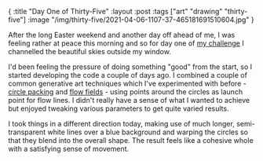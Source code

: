 {
:title "Day One of Thirty-Five"
:layout :post
:tags ["art" "drawing" "thirty-five"]
:image "/img/thirty-five/2021-04-06-1107-37-465181691510604.jpg"
}

After the long Easter weekend and another day off ahead of me, I was feeling rather at peace this morning and so for day one of [my challenge](/posts/2021-04-05-thirty-five/) I channelled the beautiful skies outside my window.

I'd been feeling the pressure of doing something "good" from the start, so I started developing the code a couple of days ago. I combined a couple of common generative art techniques which I've experimented with before - [circle packing](https://generativeartistry.com/tutorials/circle-packing/) and [flow fields](https://tylerxhobbs.com/essays/2020/flow-fields) - using points around the circles as launch point for flow lines. I didn't really have a sense of what I wanted to achieve but enjoyed tweaking various parameters to get quite varied results.

I took things in a different direction today, making use of much longer, semi-transparent white lines over a blue background and warping the circles so that they blend into the overall shape. The result feels like a cohesive whole with a satisfying sense of movement.
